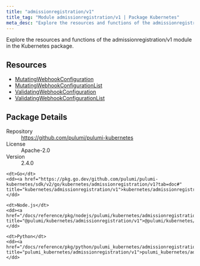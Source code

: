 ```yaml
---
title: "admissionregistration/v1"
title_tag: "Module admissionregistration/v1 | Package Kubernetes"
meta_desc: "Explore the resources and functions of the admissionregistration/v1 module in the Kubernetes package."
---
```


<!-- WARNING: this file was generated by Pulumi Docs Generator. -->
<!-- Do not edit by hand unless you're certain you know what you are doing! -->

Explore the resources and functions of the admissionregistration/v1 module in the Kubernetes package.

<h2 id="resources">Resources</h2>
<ul class="api">
    <li><a href="mutatingwebhookconfiguration" title="MutatingWebhookConfiguration"><span class="symbol resource"></span>MutatingWebhookConfiguration</a></li>
    <li><a href="mutatingwebhookconfigurationlist" title="MutatingWebhookConfigurationList"><span class="symbol resource"></span>MutatingWebhookConfigurationList</a></li>
    <li><a href="validatingwebhookconfiguration" title="ValidatingWebhookConfiguration"><span class="symbol resource"></span>ValidatingWebhookConfiguration</a></li>
    <li><a href="validatingwebhookconfigurationlist" title="ValidatingWebhookConfigurationList"><span class="symbol resource"></span>ValidatingWebhookConfigurationList</a></li>
</ul>

<h2 id="package-details">Package Details</h2>
<dl class="package-details">
	<dt>Repository</dt>
	<dd><a href="https://github.com/pulumi/pulumi-kubernetes">https://github.com/pulumi/pulumi-kubernetes</a></dd>
	<dt>License</dt>
	<dd>Apache-2.0</dd>
	<dt>Version</dt>
	<dd>2.4.0</dd>
</dl>



<dl class="tabular">

    <dt>Go</dt>
    <dd><a href="https://pkg.go.dev/github.com/pulumi/pulumi-kubernetes/sdk/v2/go/kubernetes/admissionregistration/v1?tab=doc#" title="kubernetes/admissionregistration/v1">kubernetes/admissionregistration/v1</a></dd>

    <dt>Node.js</dt>
    <dd><a href="/docs/reference/pkg/nodejs/pulumi/kubernetes/admissionregistration/v1/#" title="@pulumi/kubernetes/admissionregistration/v1">@pulumi/kubernetes/admissionregistration/v1</a></dd>

    <dt>Python</dt>
    <dd><a href="/docs/reference/pkg/python/pulumi_kubernetes/admissionregistration/v1" title="pulumi_kubernetes/admissionregistration/v1">pulumi_kubernetes/admissionregistration/v1</a></dd>

</dl>

